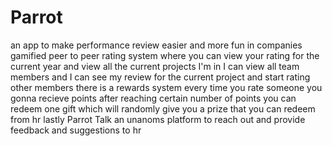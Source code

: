 # Parrot
an app to make performance review easier and more fun in companies 
gamified peer to peer rating system where you can view your rating for the current year and view all the current projects I'm in
I can view all team members and I can see my review for the current project and start rating other members 
there is a rewards system every time you rate someone you gonna recieve points after reaching certain number 
of points you can redeem one gift which will randomly give you a prize that you can redeem from hr lastly Parrot 
Talk an unanoms platform to reach out and provide feedback and suggestions to hr
